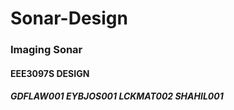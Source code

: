 # Sonar-Design
### Imaging Sonar 
#### EEE3097S DESIGN

##### GDFLAW001  EYBJOS001  LCKMAT002  SHAHIL001
